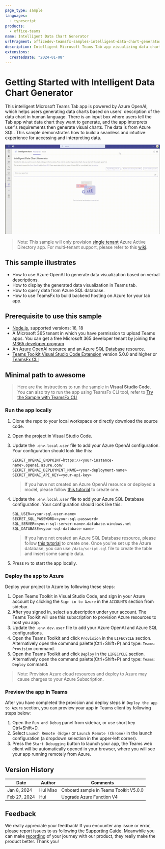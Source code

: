 ```yaml
---
page_type: sample
languages:
  - typescript
products:
  - office-teams
name: Intelligent Data Chart Generator
urlFragment: officedev-teamsfx-samples-intelligent-data-chart-generator
description: Intelligent Microsoft Teams Tab app visualizing data charts based on human-language description. Powered by Azure OpenAI and Azure SQL.
extensions:
  createdDate: "2024-01-08"
---
```


# Getting Started with Intelligent Data Chart Generator

This intelligent Microsoft Teams Tab app is powered by Azure OpenAI, which helps users generating data charts based on users' description of the data chart in human language. There is an input box where users tell the Tab app what data chart they want to generate, and the app interprets user's requirements then generate visual charts. The data is from Azure SQL. This sample demonstrates how to build a seamless and intuitive experience for accessing and interpreting data.

![Intelligent Chart](assets/sampleDemo.gif)

> Note: This sample will only provision [single tenant](https://learn.microsoft.com/azure/active-directory/develop/single-and-multi-tenant-apps#who-can-sign-in-to-your-app) Azure Active Directory app. For multi-tenant support, please refer to this [wiki](https://aka.ms/teamsfx-multi-tenant).

## This sample illustrates

- How to use Azure OpenAI to generate data visualization based on verbal descriptions.
- How to display the generated data visualization in Teams tab.
- How to query data from Azure SQL database.
- How to use TeamsFx to build backend hosting on Azure for your tab app.

## Prerequisite to use this sample

- [Node.js](https://nodejs.org/), supported versions: 16, 18
- A Microsoft 365 tenant in which you have permission to upload Teams apps. You can get a free Microsoft 365 developer tenant by joining the [M365 developer program](https://developer.microsoft.com/en-us/microsoft-365/dev-program)
- An [Azure OpenAI](https://aka.ms/azureopenai) resource and an [Azure SQL Database](https://aka.ms/azuredb) resource.
- [Teams Toolkit Visual Studio Code Extension](https://aka.ms/teams-toolkit) version 5.0.0 and higher or [TeamsFx CLI](https://aka.ms/teamsfx-toolkit-cli)

## Minimal path to awesome

> Here are the instructions to run the sample in **Visual Studio Code**. You can also try to run the app using TeamsFx CLI tool, refer to [Try the Sample with TeamsFx CLI](cli.md)

### Run the app locally

1. Clone the repo to your local workspace or directly download the source code.
2. Open the project in Visual Studio Code.
3. Update the `.env.local.user` file to add your Azure OpenAI configuration. Your configuration should look like this:

   ```
   SECRET_OPENAI_ENDPOINT=https://<your-instance-name>.openai.azure.com/
   SECRET_OPENAI_DEPLOYMENT_NAME=<your-deployment-name>
   SECRET_OPENAI_API_KEY=<your-api-key>
   ```

   > If you have not created an Azure OpenAI resource or deployed a model, please follow [this tutorial](https://learn.microsoft.com/en-us/azure/ai-services/openai/how-to/create-resource?pivots=web-portal) to create one.

4. Update the `.env.local.user` file to add your Azure SQL Database configuration. Your configuration should look like this:

   ```
   SQL_USER=<your-sql-user-name>
   SECRET_SQL_PASSWORD=<your-sql-password>
   SQL_SERVER=<your-sql-server-name>.database.windows.net
   SQL_DATABASE=<your-sql-database-name>
   ```

   > If you have not created an Azure SQL Database resource, please follow [this tutorial](https://learn.microsoft.com/azure/azure-sql/database/single-database-create-quickstart?view=azuresql&tabs=azure-portal) to create one. Once you've set up the Azure database, you can use `/data/script.sql` file to create the table and insert some sample data.

5. Press `F5` to start the app locally.

### Deploy the app to Azure

Deploy your project to Azure by following these steps:

1. Open Teams Toolkit in Visual Studio Code, and sign in your Azure account by clicking the `Sign in to Azure` in the `ACCOUNTS` section from sidebar.
2. After you signed in, select a subscription under your account. The Teams Toolkit will use this subscription to provision Azure resources to host you app.
3. Update the `.env.dev.user` file to add your Azure OpenAI and Azure SQL configurations.
4. Open the Teams Toolkit and click `Provision` in the `LIFECYCLE` section. Alternatively open the command palette(Ctrl+Shift+P) and type: `Teams: Provision` command.
5. Open the Teams Toolkit and click `Deploy` in the `LIFECYCLE` section. Alternatively open the command palette(Ctrl+Shift+P) and type: `Teams: Deploy` command.

> Note: Provision Azure cloud resources and deploy to Azure may cause charges to your Azure Subscription.

### Preview the app in Teams

After you have completed the provision and deploy steps in `Deploy the app to Azure` section, you can preview your app in Teams client by following steps below:

1. Open the `Run and Debug` panel from sidebar, or use short key Ctrl+Shift+D.
2. Select `Launch Remote (Edge)` or `Launch Remote (Chrome)` in the launch configuration (a dropdown selection in the upper-left corner).
3. Press the `Start Debugging` button to launch your app, the Teams web client will be automatically opened in your browser, where you will see your app running remotely from Azure.

## Version History

| Date         | Author   | Comments                               |
| ------------ | -------- | -------------------------------------- |
| Jan 8, 2024  | Hui Miao | Onboard sample in Teams Toolkit V5.0.0 |
| Feb 27, 2024 | Hui      | Upgrade Azure Function V4              |

## Feedback

We really appreciate your feedback! If you encounter any issue or error, please report issues to us following the [Supporting Guide](https://github.com/OfficeDev/TeamsFx-Samples/blob/dev/SUPPORT.md). Meanwhile you can make [recording](https://aka.ms/teamsfx-record) of your journey with our product, they really make the product better. Thank you!
